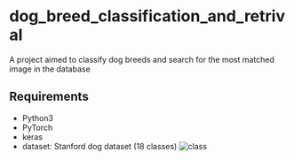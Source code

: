 # dog_breed_classification_and_retrival
A project aimed to classify dog breeds and search for the most matched image in the database

## Requirements

 - Python3  
 - PyTorch
 - keras
 - dataset: Stanford dog dataset (18 classes)
![class](https://github.com/BshoterJ/dog_breed_retrival/screen_img/class.png)

##
        
